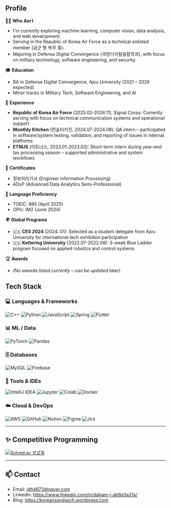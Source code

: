 ## Profile

🧑‍💻 **Who Am I**
- I'm currently exploring machine learning, computer vision, data analysis, and web development.
- Serving in the Republic of Korea Air Force as a technical enlisted member (공군 병 복무 중).
- Majoring in Defense Digital Convergence (국방디지털융합학과), with focus on military technology, software engineering, and security.

🎓 **Education**
- BA in Defense Digital Convergence, Ajou University (2021 – 2026 expected)
- Minor tracks in Military Tech, Software Engineering, and AI

💼 **Experience**
- **Republic of Korea Air Force** (2025.02-2026.11), Signal Corps: Currently serving with focus on technical communication systems and operational support
- **Monthly Kitchen** (먼슬리키친, 2024.07-2024.08): QA intern – participated in software/system testing, validation, and reporting of issues in internal platforms
- **ETNUS** (이트너스, 2023.01-2023.02): Short-term intern during year-end tax processing season – supported administrative and system workflows

📜 **Certificates**
- 정보처리기사 (Engineer Information Processing)
- ADsP (Advanced Data Analytics Semi-Professional)

📘 **Language Proficiency**

- TOEIC: 865 (April 2025)
- OPIc: IM2 (June 2024)

🌍 **Global Programs**
- 🇺🇸 **CES 2024** (2024. 01): Selected as a student delegate from Ajou University for international tech exhibition participation
- 🇺🇸 **Kettering University** (2022.07-2022.08): 3-week Blue Ladder program focused on applied robotics and control systems

🏆 **Awards**
- *(No awards listed currently – can be updated later)*





## Tech Stack

### 💻 Languages & Frameworks
![C++](https://img.shields.io/badge/C++-00599C?style=flat&logo=c%2B%2B&logoColor=white)
![Python](https://img.shields.io/badge/Python-3776AB?style=flat&logo=python&logoColor=white)
![JavaScript](https://img.shields.io/badge/JavaScript-F7DF1E?style=flat&logo=javascript&logoColor=black)
![Spring](https://img.shields.io/badge/Spring-6DB33F?style=flat&logo=spring&logoColor=white)
![Flutter](https://img.shields.io/badge/Flutter-02569B?style=flat&logo=flutter&logoColor=white)

### 📊 ML / Data
![PyTorch](https://img.shields.io/badge/PyTorch-EE4C2C?style=flat&logo=pytorch&logoColor=white)
![Pandas](https://img.shields.io/badge/Pandas-150458?style=flat&logo=pandas&logoColor=white)

### 🗄️ Databases
![MySQL](https://img.shields.io/badge/MySQL-4479A1?style=flat&logo=mysql&logoColor=white)
![Firebase](https://img.shields.io/badge/Firebase-FFCA28?style=flat&logo=firebase&logoColor=black)

### 🧰 Tools & IDEs
![IntelliJ IDEA](https://img.shields.io/badge/IntelliJ-000000?style=flat&logo=intellij-idea&logoColor=white)
![Jupyter](https://img.shields.io/badge/Jupyter-F37626?style=flat&logo=jupyter&logoColor=white)
![Colab](https://img.shields.io/badge/Google%20Colab-F9AB00?style=flat&logo=google-colab&logoColor=black)
![Docker](https://img.shields.io/badge/Docker-2496ED?style=flat&logo=docker&logoColor=white)

### ☁️ Cloud & DevOps
![AWS](https://img.shields.io/badge/AWS-232F3E?style=flat&logo=amazon-aws&logoColor=white)
![GitHub](https://img.shields.io/badge/GitHub-181717?style=flat&logo=github)
![Notion](https://img.shields.io/badge/Notion-000000?style=flat&logo=notion)
![Figma](https://img.shields.io/badge/Figma-F24E1E?style=flat&logo=figma&logoColor=white)
![Jira](https://img.shields.io/badge/Jira-0052CC?style=flat&logo=jira)


---

## ✨ Competitive Programming

[![Solved.ac 프로필](http://mazassumnida.wtf/api/generate_badge?boj=jdh4673)](https://solved.ac/jdh4673)

---

## 📫 Contact

- Email: jdh4673@naver.com
- Linkedin: https://www.linkedin.com/in/daham-j-ab9a3a31a/
- Blog: https://koreansandwich.wordpress.com
